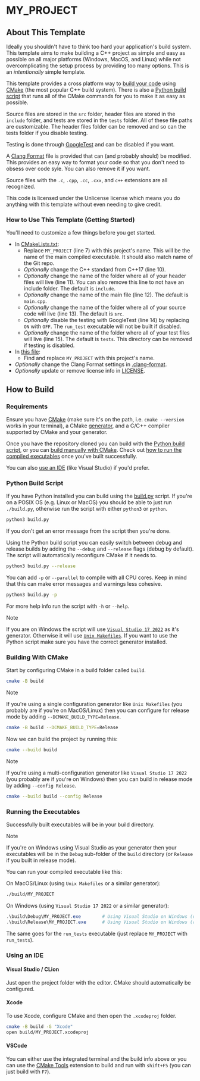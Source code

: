# MY_PROJECT

## About This Template

Ideally you shouldn't have to think too hard your application's build system.
This template aims to make building a C++ project as simple and easy as
possible on all major platforms (Windows, MacOS, and Linux) while not
overcomplicating the setup process by providing too many options. This is an
*intentionally* simple template.

This template provides a cross platform way to [build your code](#how-to-build)
using [CMake](https://cmake.org) (the most popular C++ build system). There is
also a [Python build script](#python-build-script) that runs all of the CMake
commands for you to make it as easy as possible.

Source files are stored in the `src` folder, header files are stored in the
`include` folder, and tests are stored in the `tests` folder. All of these file
paths are customizable. The header files folder can be removed and so can the
tests folder if you disable testing.

Testing is done through [GoogleTest](https://github.com/google/googletest) and
can be disabled if you want.

A [Clang Format](https://clang.llvm.org/docs/ClangFormatStyleOptions.html) file
is provided that can (and probably should) be modified. This provides an easy
way to format your code so that you don't need to obsess over code syle. You can
also remove it if you want.

Source files with the `.c`, `.cpp`, `.cc`, `.cxx`, and `c++` extensions are all
recognized.

This code is licensed under the Unlicense license which means you do anything
with this template without even needing to give credit.

### How to Use This Template (Getting Started)

You'll need to customize a few things before you get started.

- In [CMakeLists.txt](./CMakeLists.txt):
  - Replace `MY_PROJECT` (line 7) with this project's name. This will be the
    name of the main compiled executable. It should also match name of the Git
    repo.
  - *Optionally* change the C++ standard from C++17 (line 10).
  - *Optionally* change the name of the folder where all of your header files
    will live (line 11). You can also remove this line to not have an include
    folder. The default is `include`.
  - *Optionally* change the name of the main file (line 12). The default is
    `main.cpp`.
  - *Optionally* change the name of the folder where all of your source code
    will live (line 13). The default is `src`.
  - *Optionally* disable the testing with GoogleTest (line 14) by replacing `ON`
    with `OFF`. The `run_test` executable will not be built if disabled.
  - *Optionally* change the name of the folder where all of your test files will
    live (line 15). The default is `tests`. This directory can be removed if
    testing is disabled.
- In [this file](./README.md):
  - Find and replace `MY_PROJECT` with this project's name.
- *Optionally* change the Clang Format settings in
  [.clang-format](./.clang-format).
- *Optionally* update or remove license info in [LICENSE](./LICENSE).

## How to Build

### Requirements

Ensure you have [CMake](https://cmake.org) (make sure it's on the path, i.e.
`cmake --version` works in your terminal), a CMake
[generator](https://cmake.org/cmake/help/latest/manual/cmake-generators.7.html),
and a C/C++ compiler supported by CMake and your generator.

Once you have the repository cloned you can build with the
[Python build script](#python-build-script), or you can
[build manually with CMake](#building-with-cmake). Check out
[how to run the compiled executables](#running-the-executables) once you've
built successfully.

You can also [use an IDE](#using-an-ide) (like Visual Studio) if you'd prefer.

### Python Build Script

If you have Python installed you can build using the [build.py](./build.py)
script. If you're on a POSIX OS (e.g. Linux or MacOS) you should be able to just
run `./build.py`, otherwise run the script with either `python3` or `python`.

```sh
python3 build.py
```

If you don't get an error message from the script then you're done.

Using the Python build script you can easily switch between debug and release
builds by adding the `--debug` and `--release` flags (debug by default). The
script will automatically reconfigure CMake if it needs to.

```sh
python3 build.py --release
```

You can add `-p` or `--parallel` to compile with all CPU cores. Keep in mind
that this can make error messages and warnings less cohesive.

```sh
python3 build.py -p
```

For more help info run the script with `-h` or `--help`.

> [!NOTE]
> If you are on Windows the script will use
> [`Visual Studio 17 2022`](https://visualstudio.microsoft.com/) as it's
> generator. Otherwise it will use
> [`Unix Makefiles`](https://www.gnu.org/software/make/). If you want to use
> the Python script make sure you have the correct generator installed.

### Building With CMake

Start by configuring CMake in a build folder called `build`.

```sh
cmake -B build
```

> [!NOTE]
> If you're using a single configuration generator like `Unix Makefiles` (you
> probably are if you're on MacOS/Linux) then you can configure for release mode
> by adding `--DCMAKE_BUILD_TYPE=Release`.
>
> ```sh
> cmake -B build --DCMAKE_BUILD_TYPE=Release
> ```

Now we can build the project by running this:

```sh
cmake --build build
```

> [!NOTE]
> If you're using a multi-configuration generator like `Visual Studio 17 2022`
> (you probably are if you're on Windows) then you can build in release mode by
> adding `--config Release`.
>
> ```sh
> cmake --build build --config Release
> ```

### Running the Executables

Successfully built executables will be in your build directory.

> [!NOTE]
> If you're on Windows using Visual Studio as your generator then your
> executables will be in the `Debug` sub-folder of the `build` directory (or
> `Release` if you built in release mode).

You can run your compiled executable like this:

On MacOS/Linux (using `Unix Makefiles` or a similar generator):

```sh
./build/MY_PROJECT
```

On Windows (using `Visual Studio 17 2022` or a similar generator):

```ps1
.\build\Debug\MY_PROJECT.exe        # Using Visual Studio on Windows (debug)
.\build\Release\MY_PROJECT.exe      # Using Visual Studio on Windows (release)
```

The same goes for the `run_tests` executable (just replace `MY_PROJECT` with
`run_tests`).

### Using an IDE

#### Visual Studio / CLion

Just open the project folder with the editor. CMake should automatically be
configured.

#### Xcode

To use Xcode, configure CMake and then open the `.xcodeproj` folder.

```sh
cmake -B build -G "Xcode"
open build/MY_PROJECT.xcodeproj
```

#### VSCode

You can either use the integrated terminal and the build info above or you can
use the [CMake Tools](vscode:extension/ms-vscode.cmake-tools) extension to build
and run with `shift+F5` (you can just build with `F7`).
